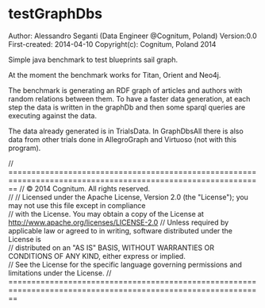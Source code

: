 testGraphDbs
============
Author: Alessandro Seganti (Data Engineer @Cognitum, Poland)
Version:0.0
First-created: 2014-04-10
Copyright(c): Cognitum, Poland 2014

Simple java benchmark to test blueprints sail graph.

At the moment the benchmark works for Titan, Orient and Neo4j.

The benchmark is generating an RDF graph of articles and authors with random relations between them. To have a faster data generation,
 at each step the data is written in the graphDb and then some sparql queries are executing against the data.

The data already generated is in TrialsData. In GraphDbsAll there is also data from other trials done in AllegroGraph and Virtuoso (not with this program).


// ============================================================================================================== 
// © 2014 Cognitum. All rights reserved.  
//
// Licensed under the Apache License, Version 2.0 (the "License"); you may not use this file except in compliance  
// with the License. You may obtain a copy of the License at http://www.apache.org/licenses/LICENSE-2.0 
// Unless required by applicable law or agreed to in writing, software distributed under the License is  
// distributed on an "AS IS" BASIS, WITHOUT WARRANTIES OR CONDITIONS OF ANY KIND, either express or implied.  
// See the License for the specific language governing permissions and limitations under the License. 
// ============================================================================================================== 